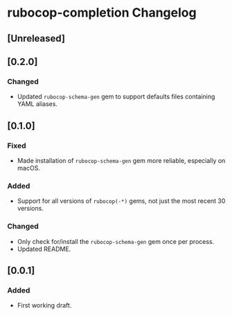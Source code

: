<!-- Keep a Changelog guide -> https://keepachangelog.com -->

# rubocop-completion Changelog

## [Unreleased]

## [0.2.0]
### Changed
- Updated `rubocop-schema-gen` gem to support defaults files containing YAML aliases.

## [0.1.0]
### Fixed
- Made installation of `rubocop-schema-gen` gem more reliable, especially on macOS.

### Added
- Support for all versions of `rubocop(-*)` gems, not just the most recent 30 versions.

### Changed
- Only check for/install the `rubocop-schema-gen` gem once per process.
- Updated README.

## [0.0.1]
### Added
- First working draft.